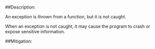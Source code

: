 ##Description:

An exception is thrown from a function, but it is not caught.

When an exception is not caught, it may cause the program to crash or expose sensitive information.

##Mitigation:
